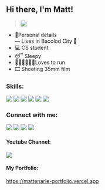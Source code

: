 ## Hi there, I'm Matt! 
><img align="center">![](https://media.giphy.com/media/10bHcDcPM925ry/giphy.gif) </img>

- 📇Personal details<br>
— Lives in Bacolod City 📍<br>
- 💻  CS student
- 😴 Sleepy
- 🏊🏻🏃‍♀️🚴🏿Loves to run
- 🎞️ Shooting 35mm film

### Skills:
<img src="https://img.shields.io/badge/C%2B%2B-00599C?style=for-the-badge&logo=c%2B%2B&logoColor=white"></a>
<img src="https://img.shields.io/badge/Java-ED8B00?style=for-the-badge&logo=java&logoColor=white"></a>
<img src="https://img.shields.io/badge/PHP-777BB4?style=for-the-badge&logo=php&logoColor=white"></a>
<img src="https://img.shields.io/badge/HTML-239120?style=for-the-badge&logo=html5&logoColor=white"></a>
<img src="https://img.shields.io/badge/CSS-239120?&style=for-the-badge&logo=css3&logoColor=white"></a>
<img src="https://img.shields.io/badge/Python-3776AB?style=for-the-badge&logo=python&logoColor=white"></a>


### Connect with me:
<a href="https://facebook.com/mattenarle10" rel="nofollow"><img src="https://img.shields.io/badge/Facebook-1877F2?style=for-the-badge&logo=facebook&logoColor=white"></a>
<a href="https://instagram.com/mattenarle" rel="nofollow"><img src="https://img.shields.io/badge/Instagram-E4405F?style=for-the-badge&logo=instagram&logoColor=white"></a>
<a href="https://open.spotify.com/user/enarlem?si=eb7417a6e5b647a7" rel="nofollow"><img src="https://img.shields.io/badge/Spotify-1ED760?&amp;style=for-the-badge&amp;logo=spotify&amp;logoColor=white" style="max-width: 100%;"></a>
<a href="https://discordapp.com/users/sojuboi#4353/" rel="nofollow"><img src="https://img.shields.io/badge/Discord-7289DA?style=for-the-badge&logo=discord&logoColor=white"></a> 
#### Youtube Channel:
<a href="https://www.youtube.com/channel/UCkafRzI7ANlbUvSruL0VKmA" rel="nofollow"><img src="https://img.shields.io/badge/YouTube-FF0000?style=for-the-badge&logo=youtube&logoColor=white"></a>
#### My Portfolio:
https://mattenarle-portfolio.vercel.app <br>


